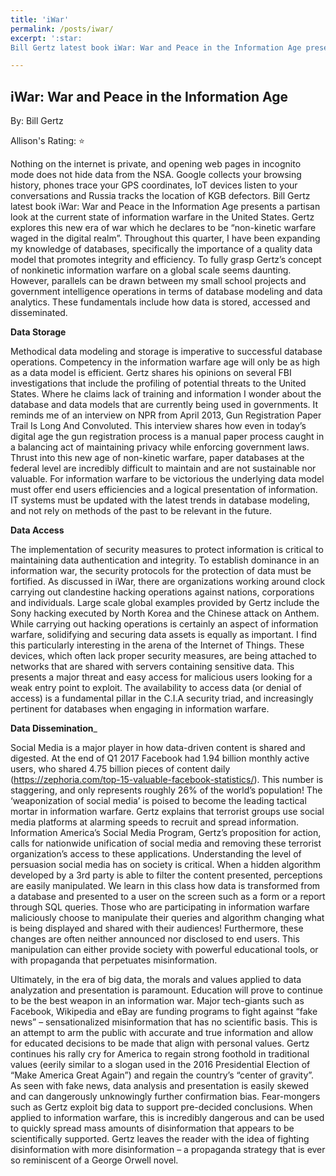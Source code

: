 ```yaml
---
title: 'iWar'
permalink: /posts/iwar/
excerpt: ':star:
Bill Gertz latest book iWar: War and Peace in the Information Age presents a partisan look at the current state of information warfare in the United States'

---
```


iWar: War and Peace in the Information Age
------

By: Bill Gertz

Allison's Rating: :star:

Nothing on the internet is private, and opening web pages in incognito mode does not hide data from the NSA. Google collects your browsing history, phones trace your GPS coordinates, IoT devices listen to your conversations and Russia tracks the location of KGB defectors. Bill Gertz latest book iWar: War and Peace in the Information Age presents a partisan look at the current state of information warfare in the United States. Gertz explores this new era of war which he declares to be “non-kinetic warfare waged in the digital realm”. Throughout this quarter, I have been expanding my knowledge of databases, specifically the importance of a quality data model that promotes integrity and efficiency. To fully grasp Gertz’s concept of nonkinetic information warfare on a global scale seems daunting. However, parallels can be drawn between my small school projects and government intelligence operations in terms of database modeling and data analytics. These fundamentals include how data is stored, accessed and disseminated.  

__Data Storage__

Methodical data modeling and storage is imperative to successful database operations. Competency in the information warfare age will only be as high as a data model is efficient. Gertz shares his opinions on several FBI investigations that include the profiling of potential threats to the United States. Where he claims lack of training and information I wonder about the database and data models that are currently being used in governments. It reminds me of an interview on NPR from April 2013, Gun Registration Paper Trail Is Long And Convoluted. This interview shares how even in today’s digital age the gun registration process is a manual paper process caught in a balancing act of maintaining privacy while enforcing government laws. Thrust into this new age of non-kinetic warfare, paper databases at the federal level are incredibly difficult to maintain and are not sustainable nor valuable. For information warfare to be victorious the underlying data model must offer end users efficiencies and a logical presentation of information. IT systems must be updated with the latest trends in database modeling, and not rely on methods of the past to be relevant in the future.

__Data Access__

The implementation of security measures to protect information is critical to maintaining data authentication and integrity. To establish dominance in an information war, the security protocols for the protection of data must be fortified. As discussed in iWar, there are organizations working around clock carrying out clandestine hacking operations against nations, corporations and individuals. Large scale global examples provided by Gertz include the Sony hacking executed by North Korea and the Chinese attack on Anthem. While carrying out hacking operations is certainly an aspect of information warfare, solidifying and securing data assets is equally as important. I find this particularly interesting in the arena of the Internet of Things. These devices, which often lack proper security measures, are being attached to networks that are shared with servers containing sensitive data. This presents a major threat and easy access for malicious users looking for a weak entry point to exploit. The availability to access data (or denial of access) is a fundamental pillar in the C.I.A security triad, and increasingly pertinent for databases when engaging in information warfare.

__Data Dissemination___

Social Media is a major player in how data-driven content is shared and digested. At the end of Q1 2017 Facebook had 1.94 billion monthly active users, who shared 4.75 billion pieces of content daily (https://zephoria.com/top-15-valuable-facebook-statistics/). This number is staggering, and only represents roughly 26% of the world’s population! The ‘weaponization of social media’ is poised to become the leading tactical mortar in information warfare. Gertz explains that terrorist groups use social media platforms at alarming speeds to recruit and spread information. Information America’s Social Media Program, Gertz’s proposition for action, calls for nationwide unification of social media and removing these terrorist organization’s access to these applications. Understanding the level of persuasion social media has on society is critical. When a hidden algorithm developed by a 3rd party is able to filter the content presented, perceptions are easily manipulated. We learn in this class how data is transformed from a database and presented to a user on the screen such as a form or a report through SQL queries. Those who are participating in information warfare maliciously choose to manipulate their queries and algorithm changing what is being displayed and shared with their audiences! Furthermore, these changes are often neither announced nor disclosed to end users. This manipulation can either provide society with powerful educational tools, or with propaganda that perpetuates misinformation.

Ultimately, in the era of big data, the morals and values applied to data analyzation and presentation is paramount. Education will prove to continue to be the best weapon in an information war. Major tech-giants such as Facebook, Wikipedia and eBay are funding programs to fight against “fake news” – sensationalized misinformation that has no scientific basis. This is an attempt to arm the public with accurate and true information and allow for educated decisions to be made that align with personal values. Gertz continues his rally cry for America to regain strong foothold in traditional values (eerily similar to a slogan used in the 2016 Presidential Election of “Make America Great Again”) and regain the country’s “center of gravity”. As seen with fake news, data analysis and presentation is easily skewed and can dangerously unknowingly further confirmation bias. Fear-mongers such as Gertz exploit big data to support pre-decided conclusions. When applied to information warfare, this is incredibly dangerous and can be used to quickly spread mass amounts of disinformation that appears to be scientifically supported. Gertz leaves the reader with the idea of fighting disinformation with more disinformation – a propaganda strategy that is ever so reminiscent of a George Orwell novel.   
